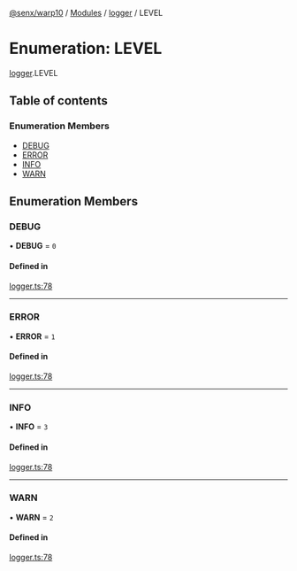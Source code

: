 [@senx/warp10](../README.md) / [Modules](../modules.md) / [logger](../modules/logger.md) / LEVEL

# Enumeration: LEVEL

[logger](../modules/logger.md).LEVEL

## Table of contents

### Enumeration Members

- [DEBUG](logger.LEVEL.md#debug)
- [ERROR](logger.LEVEL.md#error)
- [INFO](logger.LEVEL.md#info)
- [WARN](logger.LEVEL.md#warn)

## Enumeration Members

### DEBUG

• **DEBUG** = ``0``

#### Defined in

[logger.ts:78](https://gitlab.com/senx/node-warp10/-/blob/b1452af/src/lib/logger.ts#L78)

___

### ERROR

• **ERROR** = ``1``

#### Defined in

[logger.ts:78](https://gitlab.com/senx/node-warp10/-/blob/b1452af/src/lib/logger.ts#L78)

___

### INFO

• **INFO** = ``3``

#### Defined in

[logger.ts:78](https://gitlab.com/senx/node-warp10/-/blob/b1452af/src/lib/logger.ts#L78)

___

### WARN

• **WARN** = ``2``

#### Defined in

[logger.ts:78](https://gitlab.com/senx/node-warp10/-/blob/b1452af/src/lib/logger.ts#L78)

